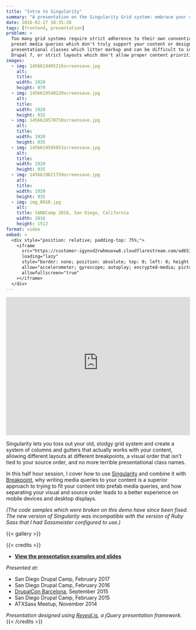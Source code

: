 ```yaml
---
title: "Intro to Singularity"
summary: "A presentation on the Singularity Grid system: embrace your content and free yourself from predefined media queries, presentational classes, and clumsy layouts."
date: 2016-02-27 18:35:20
tags: [frontend, presentation]
problem: >
  Too many grid systems require strict adherence to their own conventions like
  preset media queries which don't truly support your content or design,
  presentational classes which litter markup and can be difficult to insert in
  Drupal 7, or strict layouts which don't allow proper content prioritization.
images:
  - img: 1456619495216screensave.jpg
    alt:
    title:
    width: 1920
    height: 979
  - img: 1456619540220screensave.jpg
    alt:
    title:
    width: 1920
    height: 935
  - img: 1456619570750screensave.jpg
    alt:
    title:
    width: 1920
    height: 935
  - img: 1456619595053screensave.jpg
    alt:
    title:
    width: 1920
    height: 935
  - img: 1456619621759screensave.jpg
    alt:
    title:
    width: 1920
    height: 935
  - img: img_0910.jpg
    alt:
    title: SANDCamp 2016, San Diego, California
    width: 2016
    height: 1512
format: video
embed: >
  <div style="position: relative; padding-top: 75%;">
    <iframe
      src="https://customer-igynxd2rwhmuoxw8.cloudflarestream.com/ad6511740e790b21b8c38e096e4261db/iframe?preload=none&poster=https%3A%2F%2Fcustomer-igynxd2rwhmuoxw8.cloudflarestream.com%2Fad6511740e790b21b8c38e096e4261db%2Fthumbnails%2Fthumbnail.jpg%3Ftime%3D%26height%3D600"
      loading="lazy"
      style="border: none; position: absolute; top: 0; left: 0; height: 100%; width: 100%;"
      allow="accelerometer; gyroscope; autoplay; encrypted-media; picture-in-picture;"
      allowfullscreen="true"
    ></iframe>
  </div>
---
```


<div style="position: relative; padding-top: 75%;">
  <iframe
    src="https://customer-igynxd2rwhmuoxw8.cloudflarestream.com/ad6511740e790b21b8c38e096e4261db/iframe?preload=true&poster=https%3A%2F%2Fcustomer-igynxd2rwhmuoxw8.cloudflarestream.com%2Fad6511740e790b21b8c38e096e4261db%2Fthumbnails%2Fthumbnail.jpg%3Ftime%3D%26height%3D600"
    loading="lazy"
    style="border: none; position: absolute; top: 0; left: 0; height: 100%; width: 100%;"
    allow="accelerometer; gyroscope; autoplay; encrypted-media; picture-in-picture;"
    allowfullscreen="true"
  ></iframe>
</div>

Singularity lets you toss out your old, stodgy grid system and create a system of columns and gutters that actually works with your content, allowing different layouts at different breakpoints, a visual order that isn't tied to your source order, and no more terrible presentational class names.

In this half hour session, I cover how to use [Singularity](https://github.com/at-import/Singularity) and combine it with [Breakpoint](https://github.com/at-import/breakpoint), why writing media queries to your content is a superior approach to trying to fit your content into prefab media queries, and how separating your visual and source order leads to a better experience on mobile devices and desktop displays.

_(The code samples which were broken on this demo have since been fixed. The new version of Singularity was incompatible with the version of Ruby Sass that I had Sassmeister configured to use.)_

{{< gallery >}}

{{< credits >}}
* **[View the presentation examples and slides](http://tsmith512.github.io/intro-to-singularity)**

_Presented at:_
* San Diego Drupal Camp, February 2017
* San Diego Drupal Camp, February 2016
* [DrupalCon Barcelona](https://events.drupal.org/node/5327), September 2015
* San Diego Drupal Camp, February 2015
* ATXSass Meetup, November 2014

_Presentation designed using [Reveal.js](http://lab.hakim.se/reveal-js/), a jQuery presentation framework._
{{< /credits >}}
